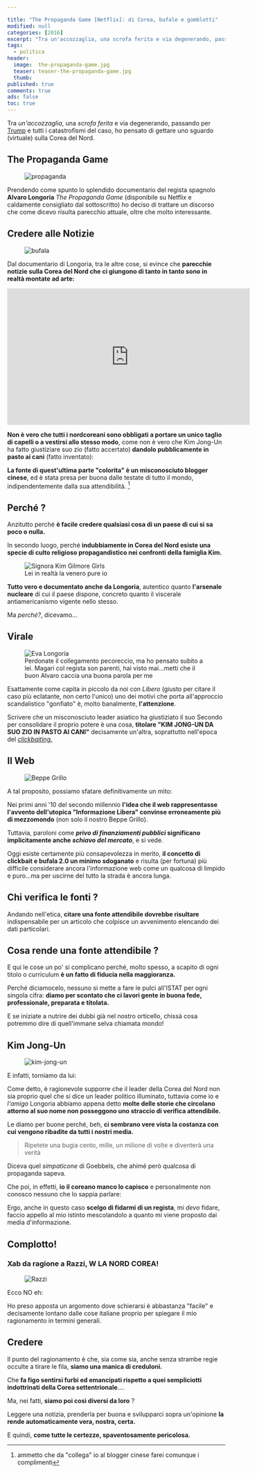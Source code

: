 ```yaml
---

title: "The Propaganda Game [Netflix]: di Corea, bufale e gomblotti"
modified: null
categories: [2016]
excerpt: "Tra un'accozzaglia, una scrofa ferita e via degenerando, passando per Trump e tutti i catastrofismi del caso..."
tags:
  - politica
header: 
  image:  the-propaganda-game.jpg
  teaser: teaser-the-propaganda-game.jpg
  thumb:
published: true
comments: true
ads: false
toc: true
---
```


Tra _un'accozzaglia_, una _scrofa ferita_ e via degenerando, passando per [Trump](http://xabacadabra.com/2016/trump/) e tutti i catastrofismi del caso, ho pensato di gettare uno sguardo (virtuale) sulla Corea del Nord.

## The Propaganda Game

<figure>
<img src='https://lh3.googleusercontent.com/-PSkSTRpIhXA/U0jsLrMYvlI/AAAAAAAAd8o/5BZosj34Bgc/w454-h618/lang.jpg' alt='propaganda'>
</figure>

Prendendo come spunto lo splendido documentario del regista spagnolo **Alvaro Longoria** _The Propaganda Game_ (disponibile su Netflix e caldamente consigliato dal sottoscritto) ho deciso di trattare un discorso che come dicevo risulta parecchio attuale, oltre che molto interessante. 

## Credere alle Notizie

<figure>
<img src='https://upload.wikimedia.org/wikipedia/commons/c/cf/Mozzarella_B%C3%BCffel.jpg' alt='bufala'>
</figure>

Dal documentario di Longoria, tra le altre cose, si evince che **parecchie notizie sulla Corea del Nord che ci giungono di tanto in tanto sono in realtà montate ad arte:**

<iframe width="560" height="315" src="https://www.youtube.com/embed/YGir3buLI8c" frameborder="0" allowfullscreen></iframe>

**Non è vero che tutti i nordcoreani sono obbligati a portare un unico taglio di capelli o a vestirsi allo stesso modo**, come non è vero che Kim Jong-Un ha fatto giustiziare suo zio (fatto accertato) **dandolo pubblicamente in pasto ai cani** (fatto inventato):

**La fonte di quest'ultima parte "colorita" è  un misconosciuto blogger cinese**, ed è stata presa per buona dalle testate di tutto il mondo, indipendentemente dalla sua attendibilità. [^cinese]

[^cinese]: ammetto che da "collega" io al blogger cinese farei comunque i complimenti

## Perché ?

Anzitutto perché **è facile credere qualsiasi cosa di un paese di cui si sa poco o nulla.**

In secondo luogo, perché **indubbiamente in Corea del Nord esiste una specie di culto religioso propagandistico nei confronti della famiglia Kim.** 

<figure>
<img src='http://epicpew.com/wp-content/uploads/2016/11/e13b775289dbaafc9380605c1556dbd2.gif' alt='Signora Kim Gilmore Girls'>
<figcaption>Lei in realtà la venero pure io</figcaption>
</figure>

**Tutto vero e documentato anche da Longoria**, autentico quanto **l'arsenale nucleare** di cui il paese dispone, concreto quanto il viscerale antiamericanismo vigente nello stesso.

Ma _perché?_, dicevamo...

## Virale 

<figure>
<img src='http://sizlingpeople.com/wp-content/uploads/2016/05/Eva-Longoria-Hot-21.jpg' alt='Eva Longoria'>
<figcaption>Perdonate il collegamento pecoreccio, ma ho pensato subito a lei. Magari col regista son parenti, hai visto mai...metti che il buon Alvaro caccia una buona parola per me</figcaption>
</figure>

Esattamente come capita in piccolo da noi con _Libero_ (giusto per citare il caso più eclatante, non certo l'unico) uno dei motivi che porta all'approccio scandalistico "gonfiato" è, molto banalmente, **l'attenzione**.

Scrivere che un misconosciuto leader asiatico ha giustiziato il suo Secondo per consolidare il proprio potere è una cosa, **titolare "KIM JONG-UN DA SUO ZIO IN PASTO AI CANI"** decisamente un'altra, soprattutto nell'epoca del [_clickbaiting._](https://it.wikipedia.org/wiki/Clickbait)

## Il Web

<figure>
<img src='https://upload.wikimedia.org/wikipedia/commons/thumb/9/92/Beppe_Grillo_-_Trento_2012_01.JPG/800px-Beppe_Grillo_-_Trento_2012_01.JPG' alt='Beppe Grillo'>
</figure>

A tal proposito, possiamo sfatare definitivamente un mito:

Nei primi anni '10 del secondo millennio **l'idea che il web rappresentasse l'avvento dell'utopica "Informazione Libera" convinse erroneamente più di mezzomondo** (non solo il nostro Beppe Grillo).

Tuttavia, paroloni come **_privo di finanziamenti pubblici_ significano implicitamente anche _schiavo del mercato_**, e si vede.

Oggi esiste certamente più consapevolezza in merito, **il concetto di clickbait e bufala 2.0 un minimo sdoganato** e risulta (per fortuna) più difficile considerare ancora l'informazione web come un qualcosa di limpido e puro...ma per uscirne del tutto la strada è ancora lunga.

## Chi verifica le fonti ?

Andando nell'etica, **citare una fonte attendibile dovrebbe risultare** indispensabile per un articolo che colpisce un avvenimento elencando dei dati particolari.

## Cosa rende una fonte attendibile ?

E qui le cose un po' si complicano perché, molto spesso, a scapito di ogni titolo o curriculum **è un fatto di fiducia nella maggioranza.**

Perché diciamocelo, nessuno si mette a fare le pulci all'ISTAT per ogni singola cifra: **diamo per scontato che ci lavori gente in buona fede, professionale, preparata e titolata.**

E se iniziate a nutrire dei dubbi già nel nostro orticello, chissà cosa potremmo dire di quell'immane selva chiamata mondo! 

## Kim Jong-Un

<figure>
<img src='http://cdn2.vn24.it/wp-content/uploads/2016/09/MAIN-Kim-Jong-Un-missiles.jpg' alt='kim-jong-un'>
</figure> 

E infatti, torniamo da lui:

Come detto, è ragionevole supporre che il leader della Corea del Nord non sia proprio quel che si dice un leader politico illuminato, tuttavia come io e _l'amigo_ Longoria abbiamo appena detto **molte delle storie che circolano attorno al suo nome non posseggono uno straccio di verifica attendibile.**

Le diamo per buone perché, beh, **ci sembrano vere vista la costanza con cui vengono ribadite da tutti i nostri media.**

  >  Ripetete una bugia cento, mille, un milione di volte e diventerà una verità

Diceva quel _simpaticone_ di Goebbels, che ahimé però qualcosa di propaganda sapeva.

Che poi, in effetti, **io il coreano manco lo capisco** e personalmente non conosco nessuno che lo sappia parlare: 

Ergo, anche in questo caso **scelgo di fidarmi di un regista**, mi _devo_ fidare, faccio appello al mio istinto mescolandolo a quanto mi viene proposto dai media d'informazione.

## Complotto! 

###  Xab da ragione a Razzi, W LA NORD COREA! 

<figure>
<img src='http://www.unita.tv/wp-content/uploads/2016/01/CGxrS08XIAAepNk-U1050547458845eM-990x556@LaStampa.it_-739x515.jpg' alt='Razzi'>
</figure> 

Ecco NO eh:

Ho preso apposta un argomento dove schierarsi è abbastanza "facile" e decisamente lontano dalle cose italiane proprio per spiegare il mio ragionamento in termini generali.

## Credere

Il punto del ragionamento è che, sia come sia, anche senza strambe regie occulte a tirare le fila, **siamo una manica di creduloni.**

Che **fa figo sentirsi furbi ed emancipati rispetto a quei sempliciotti indottrinati della Corea settentrionale**....

Ma, nei fatti, **siamo poi così diversi da loro** ?

Leggere una notizia, prenderla per buona e svilupparci sopra un'opinione **la rende automaticamente vera, nostra, certa.**

E quindi, **come tutte le certezze, spaventosamente pericolosa.**